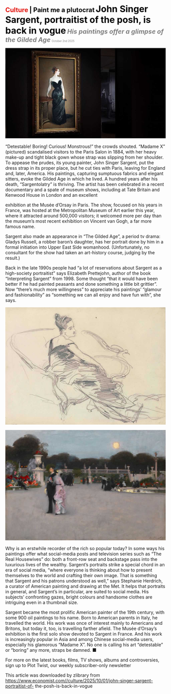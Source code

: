 <span style="color:#E3120B; font-size:14.9pt; font-weight:bold;">Culture</span> <span style="color:#000000; font-size:14.9pt; font-weight:bold;">| Paint me a plutocrat</span>
<span style="color:#000000; font-size:21.0pt; font-weight:bold;">John Singer Sargent, portraitist of the posh, is back in vogue</span>
<span style="color:#808080; font-size:14.9pt; font-weight:bold; font-style:italic;">His paintings offer a glimpse of the Gilded Age</span>
<span style="color:#808080; font-size:6.2pt;">October 2nd 2025</span>

![](../images/071_John_Singer_Sargent_portraitist_of_the_posh_is_back_in_vogue/p0287_img01.jpeg)

“Detestable! Boring! Curious! Monstrous!” the crowds shouted. “Madame X” (pictured) scandalised visitors to the Paris Salon in 1884, with her heavy make-up and tight black gown whose strap was slipping from her shoulder. To appease the prudes, its young painter, John Singer Sargent, put the dress strap in its proper place, but he cut ties with Paris, leaving for England and, later, America. His paintings, capturing sumptuous fabrics and elegant sitters, evoke the Gilded Age in which he lived. A hundred years after his death, “Sargentolatry” is thriving. The artist has been celebrated in a recent documentary and a spate of museum shows, including at Tate Britain and Kenwood House in London and an excellent

exhibition at the Musée d’Orsay in Paris. The show, focused on his years in France, was hosted at the Metropolitan Museum of Art earlier this year, where it attracted around 500,000 visitors; it welcomed more per day than the museum’s most recent exhibition on Vincent van Gogh, a far more famous name.

Sargent also made an appearance in “The Gilded Age”, a period tv drama: Gladys Russell, a robber baron’s daughter, has her portrait done by him in a formal initiation into Upper East Side womanhood. (Unfortunately, no consultant for the show had taken an art-history course, judging by the result.)

Back in the late 1990s people had “a lot of reservations about Sargent as a high-society portraitist” says Elizabeth Prettejohn, author of the book “Interpreting Sargent” from 1998. Some thought “that it would have been better if he had painted peasants and done something a little bit grittier”. Now “there’s much more willingness” to appreciate his paintings’ “glamour and fashionability” as “something we can all enjoy and have fun with”, she says.

![](../images/071_John_Singer_Sargent_portraitist_of_the_posh_is_back_in_vogue/p0289_img01.jpeg)

![](../images/071_John_Singer_Sargent_portraitist_of_the_posh_is_back_in_vogue/p0289_img02.jpeg)

Why is an erstwhile recorder of the rich so popular today? In some ways his paintings offer what social-media posts and television series such as “The Real Housewives” do: both a front-row seat and backstage pass into the luxurious lives of the wealthy. Sargent’s portraits strike a special chord in an era of social media, “where everyone is thinking about how to present themselves to the world and crafting their own image. That is something that Sargent and his patrons understood as well,” says Stephanie Herdrich, a curator of American painting and drawing at the Met. It helps that portraits in general, and Sargent’s in particular, are suited to social media. His subjects’ confronting gazes, bright colours and handsome clothes are intriguing even in a thumbnail size.

Sargent became the most prolific American painter of the 19th century, with some 900 oil paintings to his name. Born to American parents in Italy, he travelled the world. His work was once of interest mainly to Americans and Britons, but today it, too, is travelling farther afield. The Musée d’Orsay’s exhibition is the first solo show devoted to Sargent in France. And his work is increasingly popular in Asia and among Chinese social-media users, especially his glamorous “Madame X”. No one is calling his art “detestable” or “boring” any more, straps be damned. ■

For more on the latest books, films, TV shows, albums and controversies, sign up to Plot Twist, our weekly subscriber-only newsletter

This article was downloaded by zlibrary from https://www.economist.com//culture/2025/10/01/john-singer-sargent-portraitist-of- the-posh-is-back-in-vogue